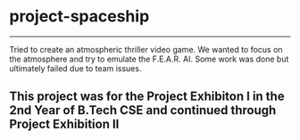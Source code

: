 # project-spaceship
---
Tried to create an atmospheric thriller video game. 
We wanted to focus on the atmosphere and try to emulate the F.E.A.R. AI. 
Some work was done but ultimately failed due to team issues. 

This project was for the Project Exhibiton I in the 2nd Year of B.Tech CSE and continued through Project Exhibition II
---
